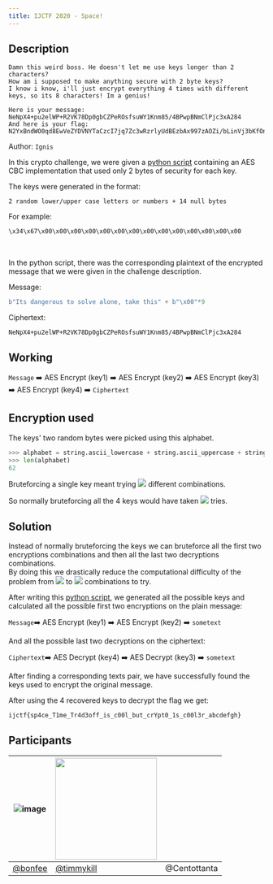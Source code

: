 ```yaml
---
title: IJCTF 2020 - Space!
---
```


## Description

```
Damn this weird boss. He doesn't let me use keys longer than 2 characters?
How am i supposed to make anything secure with 2 byte keys?
I know i know, i'll just encrypt everything 4 times with different keys, so its 8 characters! Im a genius!

Here is your message: NeNpX4+pu2elWP+R2VK78Dp0gbCZPeROsfsuWY1Knm85/4BPwpBNmClPjc3xA284
And here is your flag: N2YxBndWO0qd8EwVeZYDVNYTaCzcI7jq7Zc3wRzrlyUdBEzbAx997zAOZi/bLinVj3bKfOniRzmjPgLsygzVzA==
```

Author: `Ignis`

In this crypto challenge, we were given a [python script](./spacechallenge.py) containing an AES CBC implementation that used only 2 bytes of security for each key.

The keys were generated in the format:

```
2 random lower/upper case letters or numbers + 14 null bytes
```

For example:

```python
\x34\x67\x00\x00\x00\x00\x00\x00\x00\x00\x00\x00\x00\x00\x00\x00
```

<br>

In the python script, there was the corresponding plaintext of the encrypted message that we were given in the challenge description.

Message:

```python
b"Its dangerous to solve alone, take this" + b"\x00"*9
```

Ciphertext:

```
NeNpX4+pu2elWP+R2VK78Dp0gbCZPeROsfsuWY1Knm85/4BPwpBNmClPjc3xA284
```

## Working

`Message` :arrow_right: AES Encrypt (key1) :arrow_right: AES Encrypt (key2) :arrow_right: AES Encrypt (key3) :arrow_right: AES Encrypt (key4) :arrow_right: `Ciphertext`

## Encryption used

The keys' two random bytes were picked using this alphabet.

```python
>>> alphabet = string.ascii_lowercase + string.ascii_uppercase + string.digits
>>> len(alphabet)
62
```

Bruteforcing a single key meant trying <img src="https://render.githubusercontent.com/render/math?math=\large 62^{2} = 3844"> different combinations.

So normally bruteforcing all the 4 keys would have taken <img src="https://render.githubusercontent.com/render/math?math=\large 3844^{4} = 218340105584896"> tries.

## Solution

Instead of normally bruteforcing the keys we can bruteforce all the first two encryptions combinations and then all the last two decryptions combinations. <br>
By doing this we drastically reduce the computational difficulty of the problem from <img src="https://render.githubusercontent.com/render/math?math=\large 3844^{4}"> to <img src="https://render.githubusercontent.com/render/math?math=\large 3844^{2} * 2 = 29552672"> combinations to try.

After writing this [python script](./expl.py), we generated all the possible keys and calculated all the possible first two encryptions on the plain message:

`Message`:arrow_right: AES Encrypt (key1) :arrow_right: AES Encrypt (key2) :arrow_right: `sometext`

And all the possible last two decryptions on the ciphertext:

`Ciphertext`:arrow_right: AES Decrypt (key4) :arrow_right: AES Decrypt (key3) :arrow_right: `sometext`

After finding a corresponding texts pair, we have successfully found the keys used to encrypt the original message.

After using the 4 recovered keys to decrypt the flag we get:

`ijctf{sp4ce_T1me_Tr4d3off_is_c00l_but_crYpt0_1s_c00l3r_abcdefgh}`

## Participants

| ![image](https://github.com/Bonfee.png?size=200) | <img src="https://github.com/timmykill.png" height=200 width=200> |              |
| ------------------------------------------------ | ----------------------------------------------------------------- | ------------ |
| [@bonfee](https://github.com/Bonfee)             | [@timmykill](https://github.com/timmykill)                        | @Centottanta |
